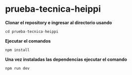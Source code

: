 # prueba-tecnica-heippi

**Clonar el repository e ingresar al directorio usando**
```js
cd prueba-tecnica-heippi
```

**Ejecutar el comandos**
```js
npm install
```

**Una vez instaladas las dependencias ejecutar el comando**
```js
npm run dev
```
